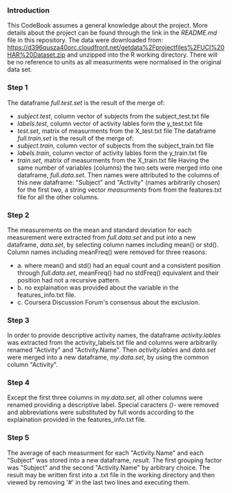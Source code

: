 ### Introduction
This CodeBook assumes a general knowledge about the project. More details about the project can be found through the link in the *README.md* file in this repository.
The data were downloaded from: https://d396qusza40orc.cloudfront.net/getdata%2Fprojectfiles%2FUCI%20HAR%20Dataset.zip and unzipped into the R working directory.
There will be no reference to units as all measurments were normalised in the original data set.

### Step 1
The dataframe *full.test.set* is the result of the merge of:
* *subject.test*, column vector of subjects from the subject_test.txt file
* *labels.test*, column vector of activity lables form the y_test.txt file
* *test.set*, matrix of measurments from the X_test.txt file
The dataframe *full.train.set* is the result of the merge of:
* *subject.train*, column vector of subjects from the subject_train.txt file
* *labels.train*, column vector of activity lables form the y_train.txt file
* *train.set*, matrix of measurments from the X_train.txt file
Having the same number of variables (columns) the two sets were merged into one dataframe, *full.data.set*.
Then names were attributed to the columns of this new dataframe: "Subject" and "Activity" (names arbitrarily chosen) for the first two, a string vector *measurments* from from the features.txt file for all the other columns.

### Step 2
The measurements on the mean and standard deviation for each measurement were extracted from *full.data.set* and put into a new dataframe, *data.set*, by selecting column names including mean() or std(). Column names including meanFreq() were removed for three reasons:
* a. where mean() and std() had an equal count and a consistent position through *full.data.set*, meanFreq() had no stdFreq() equivalent and their position had not a recursive pattern.
* b. no explaination was provided about the variable in the features_info.txt file.
* c. Coursera Discussion Forum's consensus about the exclusion.

### Step 3
In order to provide descriptive activity names, the dataframe *activity.lables* was extracted from the activity_labels.txt file and columns were arbitrarily renamed "Activity" and "Activity.Name". Then *activity.lables* and *data.set* were merged into a new dataframe, *my.data.set*, by using the common column "Activity".

### Step 4
Except the first three columns in *my.data.set*, all other columns were renamed providing a descriptive label. Special caracters *()-* were removed and abbreviations were substituted by full words according to the explaination provided in the features_info.txt file.

### Step 5
The average of each measurment for each "Activity.Name" and each "Subject" was stored into a new dataframe, *result*. The first grouping factor was "Subject" and the second "Activity.Name" by arbitrary choice.
The result may be written first into a .txt file in the working directory and then viewed by removing '#' in the last two lines and executing them.
